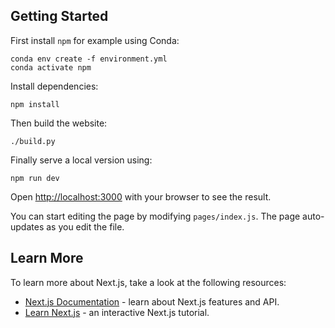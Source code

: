 ## Getting Started

First install `npm` for example using Conda:
```
conda env create -f environment.yml
conda activate npm
```
Install dependencies:
```
npm install
```

Then build the website:
```
./build.py
```

Finally serve a local version using:
```
npm run dev
```

Open [http://localhost:3000](http://localhost:3000) with your browser to see the result.

You can start editing the page by modifying `pages/index.js`. The page auto-updates as you edit the file.

## Learn More

To learn more about Next.js, take a look at the following resources:

- [Next.js Documentation](https://nextjs.org/docs) - learn about Next.js features and API.
- [Learn Next.js](https://nextjs.org/learn) - an interactive Next.js tutorial.
